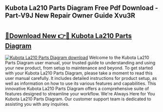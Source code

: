 ## Kubota La210 Parts Diagram Free Pdf Download - Part-V9J New Repair Owner Guide Xvu3R

# <h2><a href="http://dfrbnj.blite.top/?on=Kubota+La210+Parts+Diagram">🔗Download New 👉🔴 Kubota La210 Parts Diagram</a></h2>

[![Kubota La210 Parts Diagram download](https://i.imgur.com/lujVjoI.png)](http://dfrbnj.blite.top/?on=Kubota+La210+Parts+Diagram)
Welcome to the Kubota La210 Parts Diagram user manual, your trusted guide to understanding and using your new product, from setup to maintenance and beyond. To get started with your Kubota La210 Parts Diagram, please take a moment to read this user manual carefully. It includes detailed instructions for product setup, as well as information on how to use its various features and capabilities. This innovative Kubota La210 Parts Diagram offers a comprehensive suite of features designed to streamline your workflow. We're Always Here for You Kubota La210 Parts Diagram. Our customer support team is dedicated to assisting you with any inquiries.
